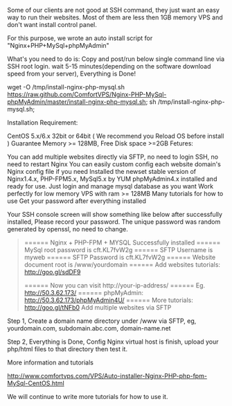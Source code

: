 Some of our clients are not good at SSH command, they just want an easy way to run their websites. Most of them are less then 1GB memory VPS and don't want install control panel.

For this purpose, we wrote an auto install script for "Nginx+PHP+MySql+phpMyAdmin"

What's you need to do is: Copy and post/run below single command line via SSH root login. wait 5-15 minutes(depending on the software download speed from your server), Everything is Done!


wget -O /tmp/install-nginx-php-mysql.sh https://raw.github.com/ComfortVPS/Nginx-PHP-MySql-phpMyAdmin/master/install-nginx-php-mysql.sh; sh /tmp/install-nginx-php-mysql.sh;



Installation Requirement:

CentOS 5.x/6.x 32bit or 64bit ( We recommend you Reload OS before install )
Guarantee Memory >= 128MB, Free Disk space >=2GB
Fetures:

You can add multiple websites directly via SFTP, no need to login SSH, no need to restart Nginx
You can easily custom config each website domain's Nginx config file if you need
Installed the newset stable version of Nginx1.4.x, PHP-FPM5.x, MySql5.x by YUM
phpMyAdmin4.x installed and ready for use. Just login and manage mysql database as you want
Work perfectly for low memory VPS with ram >= 128MB
Many tutorials for how to use
Get your password after everything installed

Your SSH console screen will show something like below after successfully installed, Please record your password. The unique password was random generated by openssl, no need to change.

> ====== Nginx + PHP-FPM + MYSQL Successfully installed
> ====== MySql root password is cft.KL7fvW2g
> ====== SFTP Username is myweb
> ====== SFTP Password is cft.KL7fvW2g
> ====== Website document root is /www/yourdomain
> ====== Add websites tutorials: http://goo.gl/sdDF9
>
> ====== Now you can visit http://your-ip-address/ 
> ====== Eg. http://50.3.62.173/
> ====== phpMyAdmin: http://50.3.62.173/phpMyAdmin4U/
> ====== More tutorials: http://goo.gl/tNFb0
Add multiple websites via SFTP

Step 1, Create a domain name directory under /www via SFTP, eg, yourdomain.com, subdomain.abc.com, domain-name.net

Step 2, Everything is Done, Config Nginx virtual host is finish, upload your php/html files to that directory then test it.

More information and tutorials

http://www.comfortvps.com/VPS/Auto-installer-Nginx-PHP-php-fpm-MySql-CentOS.html

We will continue to write more tutorials for how to use it.
